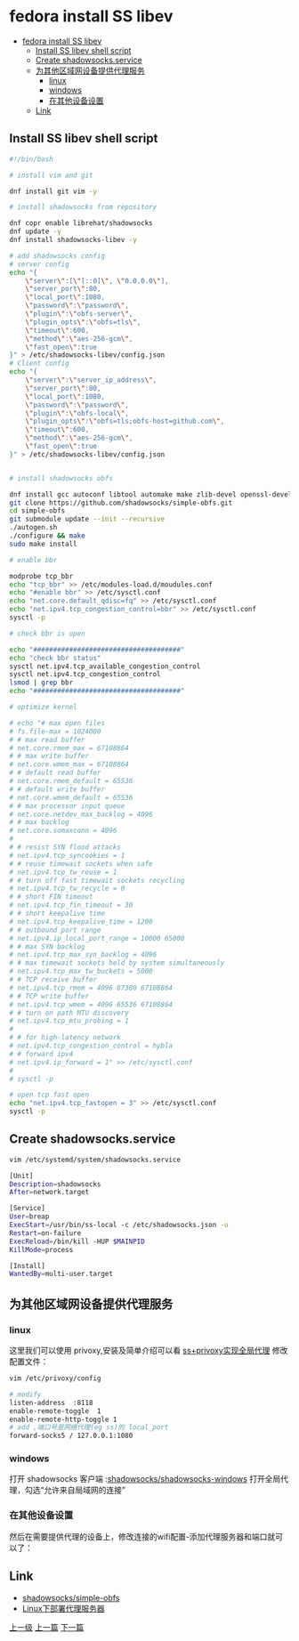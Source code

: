 # fedora install SS libev

<!-- @import "[TOC]" {cmd="toc" depthFrom=1 depthTo=6 orderedList=false} -->
<!-- code_chunk_output -->

* [fedora install SS libev](#fedora-install-ss-libev)
	* [Install SS libev shell script](#install-ss-libev-shell-script)
	* [Create shadowsocks.service](#create-shadowsocksservice)
	* [为其他区域网设备提供代理服务](#为其他区域网设备提供代理服务)
		* [linux](#linux)
		* [windows](#windows)
		* [在其他设备设置](#在其他设备设置)
	* [Link](#link)

<!-- /code_chunk_output -->

## Install SS libev shell script
```sh
#!/bin/bash

# install vim and git

dnf install git vim -y

# install shadowsocks from repository

dnf copr enable librehat/shadowsocks
dnf update -y
dnf install shadowsocks-libev -y

# add shadowsocks config
# server config
echo "{
    \"server\":[\"[::0]\", \"0.0.0.0\"],
    \"server_port\":80,
    \"local_port\":1080,
    \"password\":\"password\",
    \"plugin\":\"obfs-server\",
    \"plugin_opts\":\"obfs=tls\",
    \"timeout\":600,
    \"method\":\"aes-256-gcm\",
    \"fast_open\":true
}" > /etc/shadowsocks-libev/config.json
# Client config
echo "{
    \"server\":\"server_ip_address\",
    \"server_port\":80,
    \"local_port\":1080,
    \"password\":\"password\",
    \"plugin\":\"obfs-local\",
    \"plugin_opts\":\"obfs=tls;obfs-host=github.com\",
    \"timeout\":600,
    \"method\":\"aes-256-gcm\",
    \"fast_open\":true
}" > /etc/shadowsocks-libev/config.json


# install shadowsocks obfs

dnf install gcc autoconf libtool automake make zlib-devel openssl-devel asciidoc xmlto libev-devel -y
git clone https://github.com/shadowsocks/simple-obfs.git
cd simple-obfs
git submodule update --init --recursive
./autogen.sh
./configure && make
sudo make install

# enable bbr

modprobe tcp_bbr
echo "tcp_bbr" >> /etc/modules-load.d/moudules.conf
echo "#enable bbr" >> /etc/sysctl.conf
echo "net.core.default_qdisc=fq" >> /etc/sysctl.conf
echo "net.ipv4.tcp_congestion_control=bbr" >> /etc/sysctl.conf
sysctl -p

# check bbr is open

echo "#####################################"
echo "check bbr status"
sysctl net.ipv4.tcp_available_congestion_control
sysctl net.ipv4.tcp_congestion_control
lsmod | grep bbr
echo "#####################################"

# optimize kernel

# echo "# max open files
# fs.file-max = 1024000
# # max read buffer
# net.core.rmem_max = 67108864
# # max write buffer
# net.core.wmem_max = 67108864
# # default read buffer
# net.core.rmem_default = 65536
# # default write buffer
# net.core.wmem_default = 65536
# # max processor input queue
# net.core.netdev_max_backlog = 4096
# # max backlog
# net.core.somaxconn = 4096
#
# # resist SYN flood attacks
# net.ipv4.tcp_syncookies = 1
# # reuse timewait sockets when safe
# net.ipv4.tcp_tw_reuse = 1
# # turn off fast timewait sockets recycling
# net.ipv4.tcp_tw_recycle = 0
# # short FIN timeout
# net.ipv4.tcp_fin_timeout = 30
# # short keepalive time
# net.ipv4.tcp_keepalive_time = 1200
# # outbound port range
# net.ipv4.ip_local_port_range = 10000 65000
# # max SYN backlog
# net.ipv4.tcp_max_syn_backlog = 4096
# # max timewait sockets held by system simultaneously
# net.ipv4.tcp_max_tw_buckets = 5000
# # TCP receive buffer
# net.ipv4.tcp_rmem = 4096 87380 67108864
# # TCP write buffer
# net.ipv4.tcp_wmem = 4096 65536 67108864
# # turn on path MTU discovery
# net.ipv4.tcp_mtu_probing = 1
#
# # for high-latency network
# net.ipv4.tcp_congestion_control = hybla
# # forward ipv4
# net.ipv4.ip_forward = 1" >> /etc/sysctl.conf
#
# sysctl -p

# open tcp fast open
echo "net.ipv4.tcp_fastopen = 3" >> /etc/sysctl.conf
sysctl -p

```

## Create shadowsocks.service
```sh
vim /etc/systemd/system/shadowsocks.service

[Unit]
Description=shadowsocks
After=network.target

[Service]
User=breap
ExecStart=/usr/bin/ss-local -c /etc/shadowsocks.json -u
Restart=on-failure
ExecReload=/bin/kill -HUP $MAINPID
KillMode=process

[Install]
WantedBy=multi-user.target
```

## 为其他区域网设备提供代理服务

### linux
这里我们可以使用 privoxy,安装及简单介绍可以看 [ss+privoxy实现全局代理](./ss_privoxy.md)
修改配置文件：
```sh
vim /etc/privoxy/config
```
```sh
# modify
listen-address  :8118  
enable-remote-toggle  1
enable-remote-http-toggle 1
# add ,端口号是网络代理(eg ss)的 local_port
forward-socks5 / 127.0.0.1:1080  
```

### windows
打开 shadowsocks 客户端 :[shadowsocks/shadowsocks-windows](https://github.com/shadowsocks/shadowsocks-windows)
打开全局代理，勾选“允许来自局域网的连接”

### 在其他设备设置

然后在需要提供代理的设备上，修改连接的wifi配置-添加代理服务器和端口就可以了：

## Link
* [shadowsocks/simple-obfs](https://github.com/shadowsocks/simple-obfs)
* [Linux下部署代理服务器](https://blog.csdn.net/m0_38110132/article/details/79796171)

[上一级](README.md)
[上一篇](docker.md)
[下一篇](find_a_job.md)
